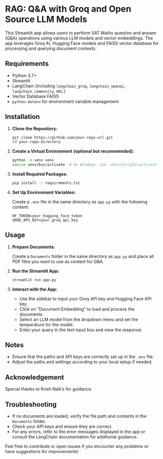 # RAG: Q&A with Groq and Open Source LLM Models

This Streamlit app allows users to perform SAT Maths question and answer (Q&A) operations using various LLM models and vector embeddings. The app leverages Groq AI, Hugging Face models and FAISS vector database for processing and querying document contexts.

## Requirements

- Python 3.7+
- Streamlit
- LangChain (including `langchain_groq`, `langchain_openai`, `langchain_community`, etc.)
- Vector Database FAISS
- `python-dotenv` for environment variable management

## Installation

1. **Clone the Repository:**

   ```bash
   git clone https://github.com/your-repo-url.git
   cd your-repo-directory
   ```

2. **Create a Virtual Environment (optional but recommended):**

   ```bash
   python -m venv venv
   source venv/bin/activate  # On Windows, use `venv\Scripts\activate`
   ```

3. **Install Required Packages:**

   ```bash
   pip install -r requirements.txt
   ```

4. **Set Up Environment Variables:**

   Create a `.env` file in the same directory as `app.py` with the following content:

   ```env
   HF_TOKEN=your_hugging_face_token
   GROQ_API_KEY=your_groq_api_key
   ```

## Usage

1. **Prepare Documents:**

   Create a `Documents` folder in the same directory as `app.py` and place all PDF files you want to use as context for Q&A.

2. **Run the Streamlit App:**

   ```bash
   streamlit run app.py
   ```

3. **Interact with the App:**

   - Use the sidebar to input your Groq API key and Hugging Face API key.
   - Click on "Document Embedding" to load and process the documents.
   - Select an LLM model from the dropdown menu and set the temperature for the model.
   - Enter your query in the text input box and view the response.

## Notes

- Ensure that the paths and API keys are correctly set up in the `.env` file.
- Adjust the paths and settings according to your local setup if needed.

## Acknowledgement

Special thanks to Krish Naik’s for guidance.

## Troubleshooting

- If no documents are loaded, verify the file path and contents in the `Documents` folder.
- Check your API keys and ensure they are correct.
- For any errors, refer to the error messages displayed in the app or consult the LangChain documentation for additional guidance.

Feel free to contribute or open issues if you encounter any problems or have suggestions for improvements!






